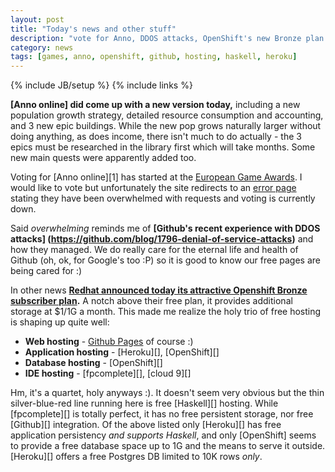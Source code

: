 ```yaml
---
layout: post
title: "Today's news and other stuff"
description: "vote for Anno, DDOS attacks, OpenShift's new Bronze plan and some figuring out about free hosting"
category: news 
tags: [games, anno, openshift, github, hosting, haskell, heroku]
---
```

{% include JB/setup %}
{% include links %}

**[Anno online] did come up with a new version today,** including a new population 
growth strategy, detailed resource consumption and accounting, and 3 new epic 
buildings.  While the new pop grows naturally larger without doing anything, as
 does income, there isn't much to do actually - the 3 epics must be researched 
in the library first which will take months. Some new main quests were apparently added too.

Voting for [Anno online][1] has started at the [European Game Awards](http://www.european-games-award.com/).
I would like to vote but unfortunately the site redirects to an [error page](http://die-entwicklerkonferenz.de)
 stating they have been overwhelmed with requests and voting is currently down.

Said *overwhelming* reminds me of **[Github's recent experience with DDOS attacks] (https://github.com/blog/1796-denial-of-service-attacks)** and how they managed.
  We do really care for the eternal life and health of Github (oh, ok, 
for Google's too :P) so it is good to know our free pages are being cared for :)

In other news **[Redhat announced today its attractive Openshift Bronze subscriber plan](https://www.openshift.com/blogs/announcing-more-paid-plan-options-and-add-on-storage).**
A notch above their free plan, it provides additional storage at $1/1G a month. 
This made me realize the holy trio of free hosting is shaping up quite well:
 * **Web hosting** - [Github Pages](http://pages.github.com/) of course :)
 * **Application hosting** - [Heroku][], [OpenShift][]
 * **Database hosting** - [OpenShift][]
 * **IDE hosting** - [fpcomplete][], [cloud 9][]

Hm, it's a quartet, holy anyways :). It doesn't seem very obvious but the thin 
silver-blue-red line running here is free [Haskell][] hosting.  While 
 [fpcomplete][] is totally perfect, it has no free persistent storage, nor free
 [Github][] integration.  Of the above listed only [Heroku][] has free 
application persistency *and supports Haskell*, and only [OpenShift] seems to provide a free database space up to 1G and the means to serve it outside.  [Heroku][] offers a free Postgres DB limited to 10K rows *only*.
